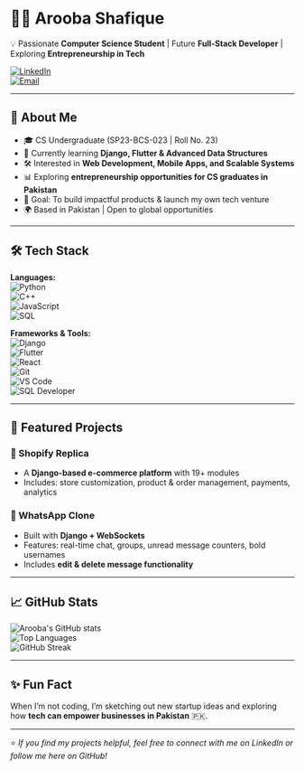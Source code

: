# 👩‍💻 Arooba Shafique  

💡 Passionate **Computer Science Student** | Future **Full-Stack Developer** | Exploring **Entrepreneurship in Tech**  

[![LinkedIn](https://img.shields.io/badge/LinkedIn-Connect-blue?style=flat-square&logo=linkedin)](https://www.linkedin.com/in/arooba-shafique/)  
[![Email](https://img.shields.io/badge/Email-Contact-red?style=flat-square&logo=gmail)](mailto:aroobas2004@gmail.com)  

---

## 🚀 About Me  
- 🎓 CS Undergraduate (SP23-BCS-023 | Roll No. 23)  
- 🌱 Currently learning **Django, Flutter & Advanced Data Structures**  
- 🛠 Interested in **Web Development, Mobile Apps, and Scalable Systems**  
- 📊 Exploring **entrepreneurship opportunities for CS graduates in Pakistan**  
- 🎯 Goal: To build impactful products & launch my own tech venture  
- 🌍 Based in Pakistan | Open to global opportunities  

---

## 🛠️ Tech Stack  

**Languages:**  
![Python](https://img.shields.io/badge/Python-3776AB?style=flat-square&logo=python&logoColor=white)  
![C++](https://img.shields.io/badge/C++-00599C?style=flat-square&logo=cplusplus&logoColor=white)  
![JavaScript](https://img.shields.io/badge/JavaScript-F7DF1E?style=flat-square&logo=javascript&logoColor=black)  
![SQL](https://img.shields.io/badge/SQL-4479A1?style=flat-square&logo=postgresql&logoColor=white)  

**Frameworks & Tools:**  
![Django](https://img.shields.io/badge/Django-092E20?style=flat-square&logo=django&logoColor=white)  
![Flutter](https://img.shields.io/badge/Flutter-02569B?style=flat-square&logo=flutter&logoColor=white)  
![React](https://img.shields.io/badge/React-20232A?style=flat-square&logo=react&logoColor=61DAFB)  
![Git](https://img.shields.io/badge/Git-F05032?style=flat-square&logo=git&logoColor=white)  
![VS Code](https://img.shields.io/badge/VSCode-007ACC?style=flat-square&logo=visualstudiocode&logoColor=white)  
![SQL Developer](https://img.shields.io/badge/Oracle%20SQL%20Developer-F80000?style=flat-square&logo=oracle&logoColor=white)  

---

## 📂 Featured Projects  

### 🛒 Shopify Replica  
- A **Django-based e-commerce platform** with 19+ modules  
- Includes: store customization, product & order management, payments, analytics  

### 💬 WhatsApp Clone  
- Built with **Django + WebSockets**  
- Features: real-time chat, groups, unread message counters, bold usernames  
- Includes **edit & delete message functionality**  


---

## 📈 GitHub Stats  

![Arooba's GitHub stats](https://github-readme-stats.vercel.app/api?username=arooba-shafique&show_icons=true&theme=tokyonight)  
![Top Languages](https://github-readme-stats.vercel.app/api/top-langs/?username=arooba-shafique&layout=compact&theme=tokyonight)  
![GitHub Streak](https://streak-stats.demolab.com?user=arooba-shafique&theme=tokyonight&hide_border=false)  

---

## ✨ Fun Fact  
When I’m not coding, I’m sketching out new startup ideas and exploring how **tech can empower businesses in Pakistan** 🇵🇰.  

---

⭐️ _If you find my projects helpful, feel free to connect with me on LinkedIn or follow me here on GitHub!_
